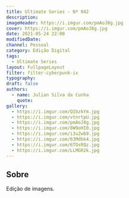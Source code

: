 ```yaml
---
title: Ultimate Series - Nº 042
description:
imageHeader: https://i.imgur.com/pmAoJ8g.jpg
cover: https://i.imgur.com/pmAoJ8g.jpg
date: 2021-05-24 22:00
modifiedDate:
channel: Pessoal
category: Edição Digital
tags:
  - Ultimate Series
layout: FullpageLayout
filter: filter-cyberpunk-ix
typography:
draft: false
authors:
  - name: Julian Silva da Cunha
    quote:
gallery:
  - https://i.imgur.com/QIbzkYm.jpg
  - https://i.imgur.com/vtnrtpU.jpg
  - https://i.imgur.com/pmAoJ8g.jpg
  - https://i.imgur.com/8W9oHI0.jpg
  - https://i.imgur.com/i3u2wb9.jpg
  - https://i.imgur.com/63Mdbk4.jpg
  - https://i.imgur.com/6TOsRQz.jpg
  - https://i.imgur.com/LLMGR2k.jpg
---
```


## Sobre

Edição de imagens.
